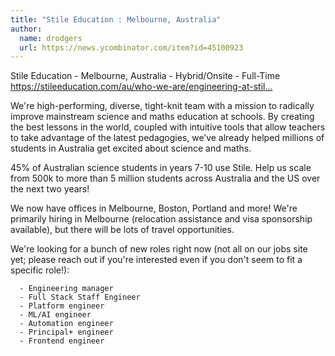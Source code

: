 ```yaml
---
title: "Stile Education : Melbourne, Australia"
author:
  name: drodgers
  url: https://news.ycombinator.com/item?id=45100923
---
```

Stile Education - Melbourne, Australia - Hybrid&#x2F;Onsite - Full-Time <a href="https:&#x2F;&#x2F;stileeducation.com&#x2F;au&#x2F;who-we-are&#x2F;engineering-at-stile" rel="nofollow">https:&#x2F;&#x2F;stileeducation.com&#x2F;au&#x2F;who-we-are&#x2F;engineering-at-stil...</a>

We&#x27;re high-performing, diverse, tight-knit team with a mission to radically improve mainstream science and maths education at schools. By creating the best lessons in the world, coupled with intuitive tools that allow teachers to take advantage of the latest pedagogies, we’ve already helped millions of students in Australia get excited about science and maths.

45% of Australian science students in years 7-10 use Stile. Help us scale from 500k to more than 5 million students across Australia and the US over the next two years!

We now have offices in Melbourne, Boston, Portland and more! We&#x27;re primarily hiring in Melbourne (relocation assistance and visa sponsorship available), but there will be lots of travel opportunities.

We&#x27;re looking for a bunch of new roles right now (not all on our jobs site yet; please reach out if you&#x27;re interested even if you don&#x27;t seem to fit a specific role!):

<pre><code>  - Engineering manager
  - Full Stack Staff Engineer
  - Platform engineer
  - ML&#x2F;AI engineer
  - Automation engineer
  - Principal+ engineer
  - Frontend engineer</code></pre>
<JobApplication />

